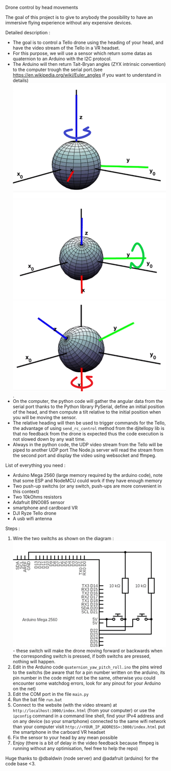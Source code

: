 Drone control by head movements

The goal of this project is to give to anybody the possibility to have an immersive flying experience without any expensive devices.

 Detailed description :
   - The goal is to control a Tello drone using the heading of your head, and have the video stream of the Tello in a VR headset.
   - For this purpose, we will use a sensor which return some datas as quaternion to an Arduino with the I2C protocol.
   - The Arduino will then return Tait-Bryan angles (ZYX intrinsic convention) to the computer trough the serial port.(see https://en.wikipedia.org/wiki/Euler_angles if you want to understand in details) ![alt text](image-1.png)![alt text](image-2.png)![alt text](image-3.png).
   - On the computer, the python code will gather the angular data from the serial port thanks to the Python library PySerial, define an initial position of the head, and then compute a tilt relative to the initial position when you will be moving the sensor.
   - The relative heading will then be used to trigger commands for the Tello, the advantage of using `send_rc_control` method from the djitellopy lib is that no feedback from the drone is expected thus the code execution is not slowed down by any wait time.
   - Always in the python code, the UDP video stream from the Tello will be piped to another UDP port
   The Node.js server will read the stream from the second port and display the video using websocket and ffmpeg.

List of everything you need :
 - Arduino Mega 2560 (large memory required by the arduino code), note that some ESP and NodeMCU could work if they have enough memory
 - Two push-up switchs (or any switch, push-ups are more convenient in this context)
 - Two 10kOhms resistors
 - Adafruit BNO085 sensor
 - smartphone and cardboard VR
 - DJI Ryze Tello drone
 - A usb wifi antenna

Steps :
1. Wire the two switchs as shown on the diagram : ![alt text](image.png) - these switch will make the drone moving forward or backwards when the corresponding switch is pressed, if both switchs are pressed, nothing will happen.
2. Edit in the Arduino code `quaternion_yaw_pitch_roll.ino` the pins wired to the switchs (be aware that for a pin number written on the arduino,  its pin number in the code might not be the same, otherwise you could encounter some watchdog errors, look for any pinout for your Arduino on the net)
3. Edit the COM port in the file `main.py`
4. Run the bat file `run.bat`
5. Connect to the website (with the video stream) at `http://localhost:3000/index.html` (from your computer) or use the `ipconfig` command in a command line shell, find your IPv4 address and on any device (so your smartphone) connected to the same wifi network than your computer visit `http://<YOUR_IP_ADDRESS>:3000/index.html` put the smartphone in the carboard VR headset
6. Fix the sensor to your head by any mean possible
7. Enjoy (there is a bit of delay in the video feedback because ffmpeg is running without any optimisation, feel free to help the repo)

Huge thanks to @dbaldwin (node server) and @adafruit (arduino) for the code base <3.




